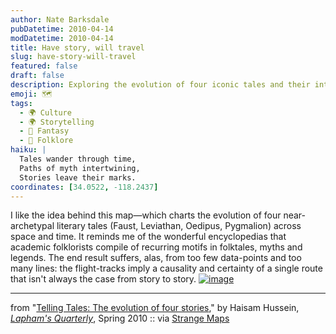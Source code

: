 ```yaml
---
author: Nate Barksdale
pubDatetime: 2010-04-14
modDatetime: 2010-04-14
title: Have story, will travel
slug: have-story-will-travel
featured: false
draft: false
description: Exploring the evolution of four iconic tales and their interconnected journeys across cultures and time.
emoji: 🗺️
tags:
  - 🌍 Culture
  - 🌍 Storytelling
  - 🌌 Fantasy
  - 📜 Folklore
haiku: |
  Tales wander through time,  
  Paths of myth intertwining,  
  Stories leave their marks.
coordinates: [34.0522, -118.2437]
---
```


I like the idea behind this map—which charts the evolution of four near-archetypal literary tales (Faust, Leviathan, Oedipus, Pygmalion) across space and time. It reminds me of the wonderful encyclopedias that academic folklorists compile of recurring motifs in folktales, myths and legends. The end result suffers, alas, from too few data-points and too many lines: the flight-tracks imply a causality and certainty of a single route that isn't always the case from story to story. [![image](http://culture-making.com/media/litmap.jpg)](http://strangemaps.wordpress.com/2010/03/22/451-a-map-of-four-well-travelled-tales/)

---

from "[Telling Tales: The evolution of four stories](https://www.google.com/search?q=%22Telling%20Tales%3A%20The%20evolution%20of%20four%20stories%22%20laphamsquarterly.org)," by Haisam Hussein, [_Lapham's Quarterly_](http://web.archive.org/web/20131002083928/http://laphamsquarterly.org:80/visual/assets_c/2010/03/Spring2010Map-1211.php), Spring 2010 :: via [Strange Maps](http://strangemaps.wordpress.com/2010/03/22/451-a-map-of-four-well-travelled-tales/)
